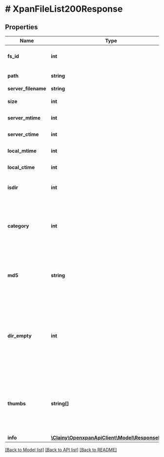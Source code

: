 # # XpanFileList200Response

## Properties

Name | Type | Description | Notes
------------ | ------------- | ------------- | -------------
**fs_id** | **int** | 文件在云端的唯一标识ID |
**path** | **string** | 文件的绝对路径 |
**server_filename** | **string** | 文件名称 |
**size** | **int** | 文件大小，单位B |
**server_mtime** | **int** | 文件在服务器修改时间 |
**server_ctime** | **int** | 文件在服务器创建时间 |
**local_mtime** | **int** | 文件在客户端修改时间 |
**local_ctime** | **int** | 文件在客户端创建时间 |
**isdir** | **int** | 是否为目录，0 文件、1 目录 |
**category** | **int** | 文件类型，1 视频、2 音频、3 图片、4 文档、5 应用、6 其他、7 种子 |
**md5** | **string** | 云端哈希（非文件真实MD5），只有是文件类型时，该字段才存在 |
**dir_empty** | **int** | 该目录是否存在子目录，只有请求参数web&#x3D;1且该条目为目录时，该字段才存在， 0为存在， 1为不存在 |
**thumbs** | **string[]** | 只有请求参数web&#x3D;1且该条目分类为图片时，该字段才存在，包含三个尺寸的缩略图URL |
**info** | [**\Clainy\OpenxpanApiClient\Model\ResponseInfo[]**](ResponseInfo.md) |  | [optional]

[[Back to Model list]](../../README.md#models) [[Back to API list]](../../README.md#endpoints) [[Back to README]](../../README.md)
